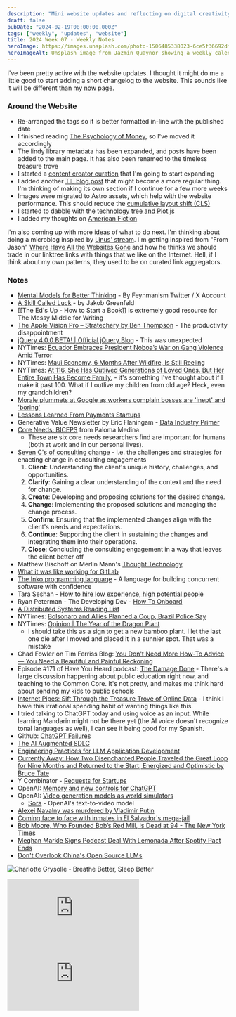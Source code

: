 ```yaml
---
description: "Mini website updates and reflecting on digital creativity and curation. Better thinking tools, the role of luck, productivity loss on Apple Vision Pro, jQuery v4.0, SORA, and the 7 C's of consulting."
draft: false
pubDate: "2024-02-19T08:00:00.000Z"
tags: ["weekly", "updates", "website"]
title: 2024 Week 07 - Weekly Notes
heroImage: https://images.unsplash.com/photo-1506485338023-6ce5f36692df?ixlib=rb-4.0.3&ixid=M3wxMjA3fDB8MHxwaG90by1wYWdlfHx8fGVufDB8fHx8fA%3D%3D&auto=format&fit=crop&w=2370&q=80
heroImageAlt: Unsplash image from Jazmin Quaynor showing a weekly calendar
---
```


I've been pretty active with the website updates. I thought it might do me a little good to start adding a short changelog to the website. This sounds like it will be different than my [now](/about/now) page.

### Around the Website

- Re-arranged the tags so it is better formatted in-line with the published date
- I finished reading [The Psychology of Money](/curation/books/2024-02-09-the-psychology-of-money/), so I've moved it accordingly
- The lindy library metadata has been expanded, and posts have been added to the main page. It has also been renamed to the timeless treasure trove
- I started a [content creator curation](/curation/creators/) that I'm going to start expanding
- I added another [TIL blog post](/blog/2024-02-15-til-regex-decimal-points/) that might become a more regular thing. I'm thinking of making its own section if I continue for a few more weeks
- Images were migrated to Astro assets, which help with the website performance. This should reduce the [cumulative layout shift (CLS)](https://web.dev/articles/cls)
- I started to dabble with the [technology tree and Plot.js](/project/2024-02-13-technology-tree/)
- I added my thoughts on [American Fiction](/curation/films/2024-02-15-american-fiction/)

I'm also coming up with more ideas of what to do next. I'm thinking about doing a microblog inspired by [Linus' stream](https://stream.thesephist.com/). I'm getting inspired from "From Jason" [Where Have All the Websites Gone](https://www.fromjason.xyz/p/notebook/where-have-all-the-websites-gone/) and how he thinks we should trade in our linktree links with things that we like on the Internet. Hell, if I think about my own patterns, they used to be on curated link aggregators.

### Notes

- [Mental Models for Better Thinking](https://feynamism.notion.site/feynamism/Mental-Models-for-Better-Thinking-151c89e089fd4a3dbb5f86a680fdf9a4) - By Feynmanism Twitter / X Account
- [A Skill Called Luck](https://jakobgreenfeld.notion.site/A-Skill-Called-Luck-63153c9a122a4018b7efd768798d8de0) - by Jakob Greenfeld
- [[The Ed's Up - How to Start a Book]] is extremely good resource for The Messy Middle for Writing
- [The Apple Vision Pro – Stratechery by Ben Thompson](https://stratechery.com/2024/the-apple-vision-pro/?utm_source=tldrnewsletter) - The productivity disappointment
- [jQuery 4.0.0 BETA! | Official jQuery Blog](https://blog.jquery.com/2024/02/06/jquery-4-0-0-beta/) - This was unexpected
- NYTimes: [Ecuador Embraces President Noboa’s War on Gang Violence Amid Terror](https://www.nytimes.com/2024/02/07/world/americas/ecuador-gang-violence-noboa.html?campaign_id=9&emc=edit_nn_20240208&instance_id=114620&nl=the-morning&regi_id=197092347&segment_id=157612&te=1&user_id=53888c42b17ce2b613ad43a8e73d64ef)
- NYTimes: [Maui Economy, 6 Months After Wildfire, Is Still Reeling](https://www.nytimes.com/2024/02/07/business/economy/maui-wildfire-economy.html?campaign_id=9&emc=edit_nn_20240208&instance_id=114620&nl=the-morning&regi_id=197092347&segment_id=157612&te=1&user_id=53888c42b17ce2b613ad43a8e73d64ef)
- NYTimes: [At 116, She Has Outlived Generations of Loved Ones. But Her Entire Town Has Become Family.](https://www.nytimes.com/2024/02/07/us/edith-ceccarelli-116-years-willits-california.html?campaign_id=9&emc=edit_nn_20240208&instance_id=114620&nl=the-morning&regi_id=197092347&segment_id=157612&te=1&user_id=53888c42b17ce2b613ad43a8e73d64ef) - it's something I've thought about if I make it past 100. What if I outlive my children from old age? Heck, even my grandchildren?
- [Morale plummets at Google as workers complain bosses are 'inept' and 'boring'](https://www.sfgate.com/tech/article/google-workers-company-culture-pichai-18653877.php)
- [Lessons Learned From Payments Startups](https://www.pgrs.net/2024/01/26/lessons-learned-from-payemnts-startups/)
- Generative Value Newsletter by Eric Flaningam - [Data Industry Primer](https://www.generativevalue.com/p/data-industry-primer?utm_source=tldrnewsletter)
- [Core Needs: BICEPS](https://www.palomamedina.com/biceps) from Paloma Medina.
  - These are six core needs researchers find are important for humans (both at work and in our personal lives).
- [Seven C's of consulting change](https://blog.testdouble.com/posts/2023-08-21-seven-cs-of-consulting-change) - i.e. the challenges and strategies for enacting change in consulting engagements
  1. **Client**: Understanding the client's unique history, challenges, and opportunities.
  2. **Clarify**: Gaining a clear understanding of the context and the need for change.
  3. **Create**: Developing and proposing solutions for the desired change.
  4. **Change**: Implementing the proposed solutions and managing the change process.
  5. **Confirm**: Ensuring that the implemented changes align with the client's needs and expectations.
  6. **Continue**: Supporting the client in sustaining the changes and integrating them into their operations.
  7. **Close**: Concluding the consulting engagement in a way that leaves the client better off
- Matthew Bischoff on Merlin Mann's [Thought Technology](https://matthewbischoff.com/thought-technology/)
- [What it was like working for GitLab](https://yorickpeterse.com/articles/what-it-was-like-working-for-gitlab/)
- [The Inko programming language](https://inko-lang.org/) - A language for building concurrent software with confidence
- Tara Seshan - [How to hire low experience, high potential people](https://worktopia.substack.com/p/how-to-hire-low-experience-high-potential)
- Ryan Peterman - The Developing Dev - [How To Onboard](https://www.developing.dev/p/how-to-onboard?utm_source=tldrwebdev)
- [A Distributed Systems Reading List](https://ferd.ca/a-distributed-systems-reading-list.html?utm_source=tldrwebdev)
- NYTimes: [Bolsonaro and Allies Planned a Coup, Brazil Police Say](https://www.nytimes.com/2024/02/08/world/americas/brazil-police-raid-bolsonaro-attempted-coup-investigation.html?campaign_id=9&emc=edit_nn_20240209&instance_id=114732&nl=the-morning&regi_id=197092347&segment_id=157735&te=1&user_id=53888c42b17ce2b613ad43a8e73d64ef)
- NYTimes: [Opinion | The Year of the Dragon Plant](https://www.nytimes.com/2024/02/09/opinion/dragon-plant-grandfather-dracaena.html?campaign_id=9&emc=edit_nn_20240209&instance_id=114732&nl=the-morning&regi_id=197092347&segment_id=157735&te=1&user_id=53888c42b17ce2b613ad43a8e73d64ef)
  - I should take this as a sign to get a new bamboo plant. I let the last one die after I moved and placed it in a sunnier spot. That was a mistake
- Chad Fowler on Tim Ferriss Blog: [You Don't Need More How-To Advice — You Need a Beautiful and Painful Reckoning](https://tim.blog/2024/02/09/harajuku-moment/?utm_source=convertkit&utm_medium=convertkit&utm_campaign=5bf#content)
- Episode #171 of Have You Heard podcast: [The Damage Done](https://m.soundcloud.com/haveyouheardpodcast/the-damage-done?si=1e53a55111f24ce9941c11faebecbc6f&utm_source=clipboard&utm_medium=text&utm_campaign=social_sharing) - There's a large discussion happening about public education right now, and teaching to the Common Core. It's not pretty, and makes me think hard about sending my kids to public schools
- [Internet Pipes: Sift Through the Treasure Trove of Online Data](https://stephsmithio.gumroad.com/l/internet) - I think I have this irrational spending habit of wanting things like this.
- I tried talking to ChatGPT today and using voice as an input. While learning Mandarin might not be there yet (the AI voice doesn't recognize tonal languages as well), I can see it being good for my Spanish.
- Github: [ChatGPT Failures](https://github.com/giuven95/chatgpt-failures)
- [The AI Augmented SDLC](https://austegard.com/AI-in-SDLC/)
- [Engineering Practices for LLM Application Development](https://martinfowler.com/articles/engineering-practices-llm.html?utm_source=tldrwebdev)
- [Currently Away: How Two Disenchanted People Traveled the Great Loop for Nine Months and Returned to the Start, Energized and Optimistic by Bruce Tate](https://pragprog.com/titles/btloop/currently-away/)
- Y Combinator - [Requests for Startups](https://www.ycombinator.com/rfs)
- OpenAI: [Memory and new controls for ChatGPT](https://openai.com/blog/memory-and-new-controls-for-chatgpt?utm_source=tldrwebdev)
- OpenAI: [Video generation models as world simulators](https://openai.com/research/video-generation-models-as-world-simulators)
  - [Sora](https://openai.com/sora) - OpenAI's text-to-video model
- [Alexei Navalny was murdered by Vladimir Putin](https://alexandervindman.substack.com/p/alexei-navalny-was-murdered-by-vladimir)
- [Coming face to face with inmates in El Salvador's mega-jail](https://www.bbc.com/news/world-latin-america-68244963)
- [Bob Moore, Who Founded Bob’s Red Mill, Is Dead at 94 - The New York Times](https://www.nytimes.com/2024/02/13/business/bob-moore-dead.html?campaign_id=9&emc=edit_nn_20240214&instance_id=115133&nl=the-morning&regi_id=197092347&segment_id=158153&te=1&user_id=53888c42b17ce2b613ad43a8e73d64ef)
- [Meghan Markle Signs Podcast Deal With Lemonada After Spotify Pact Ends](https://variety.com/2024/digital/news/meghan-markle-duchess-of-sussex-podcast-lemonada-1235909401/?campaign_id=9&emc=edit_nn_20240214&instance_id=115133&nl=the-morning&regi_id=197092347&segment_id=158153&te=1&user_id=53888c42b17ce2b613ad43a8e73d64ef)
- [Don't Overlook China's Open Source LLMs](https://thesequence.substack.com/p/dont-overlook-chinas-open-source)

![Charlotte Grysolle - Breathe Better, Sleep Better](https://media.beehiiv.com/cdn-cgi/image/fit=scale-down,format=auto,onerror=redirect,quality=80/uploads/asset/file/7ab58bd2-00d8-4772-95d4-9b9503b55282/Untitled_design__1_.png?t=1707635852)

<iframe 
  class="aspect-video w-full"
  src="https://www.youtube.com/embed/1XzKXz9CmvM"
  title="YouTube video player"
  frameborder="0"
  allow="accelerometer; autoplay; clipboard-write; encrypted-media; gyroscope; picture-in-picture; web-share"
  allowfullscreen></iframe>

<iframe 
  class="aspect-video w-full"
  src="https://www.youtube.com/embed/w4PxsTqcZtw"
  title="YouTube video player"
  frameborder="0"
  allow="accelerometer; autoplay; clipboard-write; encrypted-media; gyroscope; picture-in-picture; web-share"
  allowfullscreen></iframe>
